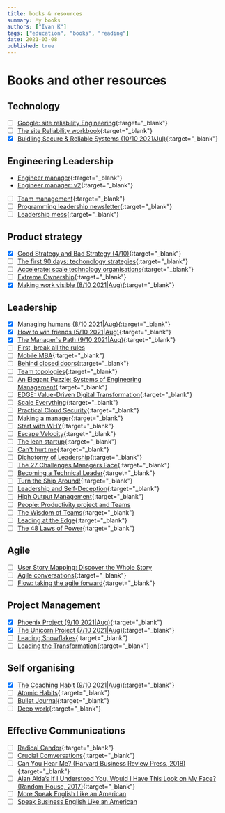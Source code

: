 ```yaml
---
title: books & resources
summary: My books
authors: ["Ivan K"]
tags: ["education", "books", "reading"]
date: 2021-03-08
published: true
---
```


# Books and other resources

## Technology

- [ ] [Google: site reliability Engineering](https://landing.google.com/sre/sre-book/toc/){:target="_blank"}
- [ ] [The site Reliability workbook](https://sre.google/workbook/table-of-contents/){:target="_blank"}
- [X] [Buidling Secure & Reliable Systems (10/10 2021/Jul)][secure-reliable]{:target="_blank"}

## Engineering Leadership

- [Engineer manager](https://github.com/ryanburgess/engineer-manager){:target="_blank"}
- [Engineer manager: v2](https://github.com/charlax/engineering-management){:target="_blank"}
- [ ] [Team management](https://github.com/kdeldycke/awesome-engineering-team-management#engineering-managers){:target="_blank"}
- [ ] [Programming leadership newsletter](https://marcusblankenship.com/category/blog/daily-writing/){:target="_blank"}
- [ ] [Leadership mess][leadership-mess]{:target="_blank"}

## Product strategy

- [x] [Good Strategy and Bad Strategy (4/10)][good-bad-strategy]{:target="_blank"}
- [ ] [The first 90 days: techonology strategies][first-90-days]{:target="_blank"}
- [ ] [Accelerate: scale technology organisations][accelerate]{:target="_blank"}
- [ ] [Extreme Ownership](https://www.amazon.co.uk/Extreme-Ownership-Jocko-Willink/dp/1250067057){:target="_blank"}
- [X] [Making work visible (8/10 2021|Aug)][making-work-visible]{:target="_blank"}

## Leadership

- [X] [Managing humans (8/10 2021|Aug)](https://github.com/ivankatliarchuk/managing-humans){:target="_blank"}
- [X] [How to win friends (5/10 2021|Aug)](https://www.goodreads.com/book/show/4865.How_to_Win_Friends_and_Influence_People){:target="_blank"}
- [X] [The Manager`s Path (9/10 2021|Aug)](https://www.amazon.co.uk/Manager%60s-Path-Camille-Fournier/dp/1491973897){:target="_blank"}
- [ ] [First, break all the rules](https://www.amazon.co.uk/First-Break-All-Rules-Differently-ebook/dp/B01E7LH8E8/ref=sr_1_1?_encoding=UTF8&dchild=1&keywords=First%2C+Break+All+the+Rules%3A+What+the+World%27s+Greatest+Managers+Do+Differently&qid=1628839787&s=digital-text&sr=1-1)
- [ ] [Mobile MBA](https://www.amazon.com/Mobile-MBA-Skills-Further-Faster/dp/0273750216){:target="_blank"}
- [ ] [Behind closed doors](){:target="_blank"}
- [ ] [Team topologies](https://teamtopologies.com/book){:target="_blank"}
- [ ] [An Elegant Puzzle: Systems of Engineering Management][elegant-puzzle]{:target="_blank"}
- [ ] [EDGE: Value-Driven Digital Transformation][edge-value-driven]{:target="_blank"}
- [ ] [Scale Everything](https://github.com/binhnguyennus/awesome-scalability){:target="_blank"}
- [ ] [Practical Cloud Security](https://www.oreilly.com/library/view/practical-cloud-security/9781492037507){:target="_blank"}
- [ ] [Making a manager](https://www.amazon.co.uk/Making-Manager-What-Everyone-Looks/dp/0753552892){:target="_blank"}
- [ ] [Start with WHY](https://simonsinek.com/product/start-with-why/){:target="_blank"}
- [ ] [Escape Velocity](){:target="_blank"}
- [ ] [The lean startup](){:target="_blank"}
- [ ] [Can't hurt me](https://davidgoggins.com/book/){:target="_blank"}
- [ ] [Dichotomy of Leadership](https://www.amazon.co.uk/Dichotomy-Leadership-Jocko-Willink/dp/1250195772){:target="_blank"}
- [ ] [The 27 Challenges Managers Face](https://www.amazon.com/Challenges-Managers-Face-Step-Step/dp/111872559X/ref=sr_1_fkmr2_1?ie=UTF8&qid=1546614819&sr=8-1-fkmr2&keywords=37+challenges+managers+face){:target="_blank"}
- [ ] [Becoming a Technical Leader](https://www.amazon.com/Becoming-Technical-Leader-Problem-Solving-Approach/dp/0932633021){:target="_blank"}
- [ ] [Turn the Ship Around!](https://www.amazon.co.uk/Turn-Ship-Around-Building-Breaking/dp/1591846404){:target="_blank"}
- [ ] [Leadership and Self-Deception](https://www.amazon.co.uk/Leadership-Self-Deception-Getting-out-Box/dp/0141030062){:target="_blank"}
- [ ] [High Output Management](https://www.amazon.co.uk/High-Output-Management-Andrew-Grove/dp/0679762884){:target="_blank"}
- [ ] [People: Productivity project and Teams](https://www.amazon.com/Peopleware-Productive-Projects-Teams-Second/dp/0932633439)
- [ ] [The Wisdom of Teams](https://www.amazon.co.uk/Wisdom-Teams-Creating-High-Performance-Organization-ebook/dp/B004OC07B2){:target="_blank"}
- [ ] [Leading at the Edge](https://www.amazon.co.uk/Leading-Edge-Leadership-Extraordinary-Shackletons/dp/0814405436){:target="_blank"}
- [ ] [The 48 Laws of Power](https://www.amazon.com/48-Laws-Power-Robert-Greene/dp/0140280197){:target="_blank"}

## Agile

- [ ] [User Story Mapping: Discover the Whole Story](https://www.amazon.co.uk/User-Story-Mapping-Discover-Product/dp/1491904909)
- [ ] [Agile conversations](https://itrevolution.com/agile-conversations/){:target="_blank"}
- [ ] [Flow: taking the agile forward](){:target="_blank"}

## Project Management

- [X] [Phoenix Project (9/10 2021|Aug)](https://www.amazon.com/Phoenix-Project-DevOps-Helping-Business/dp/0988262592){:target="_blank"}
- [X] [The Unicorn Project (7/10 2021|Aug)][unicorn-project]{:target="_blank"}
- [ ] [Leading Snowflakes](http://leadingsnowflakes.com/){:target="_blank"}
- [ ] [Leading the Transformation](https://itrevolution.com/leading-the-transformation-book/){:target="_blank"}

## Self organising

- [X] [The Coaching Habit (9/10 2021|Aug)](https://boxofcrayons.com/the-coaching-habit-book/){:target="_blank"}
- [ ] [Atomic Habits](https://jamesclear.com/atomic-habits){:target="_blank"}
- [ ] [Bullet Journal](https://bulletjournal.com/pages/book){:target="_blank"}
- [ ] [Deep work](https://www.calnewport.com/books/deep-work){:target="_blank"}

## Effective Communications

- [ ] [Radical Candor](https://www.radicalcandor.com/the-book){:target="_blank"}
- [ ] [Crucial Comversations](https://www.goodreads.com/book/show/15014.Crucial_Conversations){:target="_blank"}
- [ ] [Can You Hear Me? (Harvard Business Review Press, 2018) ](){:target="_blank"}
- [ ] [Alan Alda’s If I Understood You, Would I Have This Look on My Face? (Random House, 2017)](){:target="_blank"}
- [ ] [More Speak English Like an American](https://www.amazon.co.uk/More-Speak-English-Like-American/dp/B007QUYNR8)
- [ ] [Speak Business English Like an American](https://www.amazon.co.uk/Speak-Business-English-Like-American/dp/0972530061)

<!-- resources -->
[good-bad-strategy]: https://www.goodreads.com/book/show/11721966-good-strategy-bad-strategy
[first-90-days]: https://www.amazon.com/First-90-Days-Strategies-Expanded/dp/1422188612/ref=sr_1_1?ie=UTF8&qid=1546614786&sr=8-1&keywords=the+first+90+days
[accelerate]: https://www.amazon.com/Accelerate-Software-Performing-Technology-Organizations-ebook/dp/B07B9F83WM/ref=sr_1_1?s=books&ie=UTF8&qid=1532354658&sr=1-1&keywords=accelerate+devops
[tech-strategies]: https://www.amazon.com/First-Days-Updated-Expanded-Strategies-ebook/dp/B00B6U63ZE/ref=sr_1_1?s=digital-text&ie=UTF8&qid=1532438854&sr=1-1&keywords=the+first+90+days
[secure-reliable]: https://static.googleusercontent.com/media/sre.google/en//static/pdf/building_secure_and_reliable_systems.pdf
[elegant-puzzle]: https://www.amazon.co.uk/Elegant-Puzzle-Systems-Engineering-Management-ebook/dp/B07QYCHJ7V
[edge-value-driven]: https://www.amazon.co.uk/dp/B07WFL74JR/ref=pe_385721_48721101_TE_M1DP
[unicorn-project]: https://www.amazon.co.uk/Unicorn-Project-Developers-Disruption-Thriving-ebook/dp/B07QT9QR41/
[leadership-mess]: https://johnpcutler.github.io/tbm2020/#tbm-35-53-basic-prioritization-questions-and-when-to-converge-on-a-solution
[making-work-visible]: https://www.amazon.co.uk/Making-Work-Visible-Exposing-Optimize-ebook/dp/B076BYZ6VN/ref=pd_vtp_3/262-5799718-7275217?pd_rd_w=NeQt3&pf_rd_p=f8be2100-4de3-46b4-9cb2-76b688b54cf4&pf_rd_r=50VE3ZVWH207RTN0CC7G&pd_rd_r=a7501f02-1a00-4a91-a399-7bf282c6d845&pd_rd_wg=Cs0Wx&pd_rd_i=B076BYZ6VN&psc=1
<!-- https://ebookcentral.proquest.com/lib/open/detail.action?pq-origsite=primo&docID=1743239 -->
<!-- https://www.ebooks.com/en-gb/book/725888/good-strategy-bad-strategy/richard-rumelt/ -->
